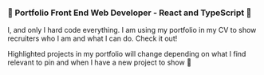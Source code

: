 ### 🚀 Portfolio Front End Web Developer - React and TypeScript 🚀

I, and only I hard code everything. I am using my portfolio in my CV to show recruiters who I am and what I can do. Check it out!  

Highlighted projects in my portfolio will change depending on what I find relevant to pin and when I have a new project to show :seedling:
